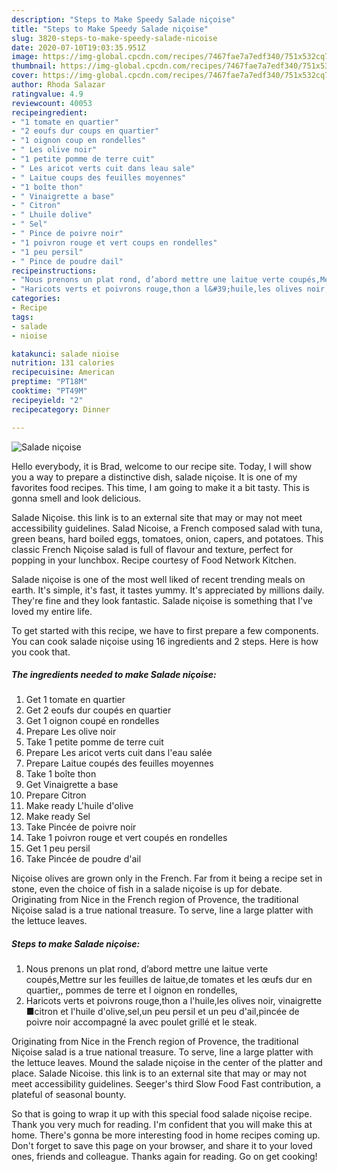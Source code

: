 ```yaml
---
description: "Steps to Make Speedy Salade niçoise"
title: "Steps to Make Speedy Salade niçoise"
slug: 3820-steps-to-make-speedy-salade-nicoise
date: 2020-07-10T19:03:35.951Z
image: https://img-global.cpcdn.com/recipes/7467fae7a7edf340/751x532cq70/salade-nicoise-photo-principale-de-la-recette.jpg
thumbnail: https://img-global.cpcdn.com/recipes/7467fae7a7edf340/751x532cq70/salade-nicoise-photo-principale-de-la-recette.jpg
cover: https://img-global.cpcdn.com/recipes/7467fae7a7edf340/751x532cq70/salade-nicoise-photo-principale-de-la-recette.jpg
author: Rhoda Salazar
ratingvalue: 4.9
reviewcount: 40053
recipeingredient:
- "1 tomate en quartier"
- "2 eoufs dur coups en quartier"
- "1 oignon coup en rondelles"
- " Les olive noir"
- "1 petite pomme de terre cuit"
- " Les aricot verts cuit dans leau sale"
- " Laitue coups des feuilles moyennes"
- "1 boîte thon"
- " Vinaigrette a base"
- " Citron"
- " Lhuile dolive"
- " Sel"
- " Pince de poivre noir"
- "1 poivron rouge et vert coups en rondelles"
- "1 peu persil"
- " Pince de poudre dail"
recipeinstructions:
- "Nous prenons un plat rond, d’abord mettre une laitue verte coupés,Mettre sur les feuilles de laitue,de tomates et les œufs dur en quartier,, pommes de terre et l oignon en rondelles,"
- "Haricots verts et poivrons rouge,thon a l&#39;huile,les olives noir, vinaigrette ■citron et l&#39;huile d&#39;olive,sel,un peu persil et un peu d&#39;ail,pincée de poivre noir accompagné la avec poulet grillé et le steak."
categories:
- Recipe
tags:
- salade
- nioise

katakunci: salade nioise 
nutrition: 131 calories
recipecuisine: American
preptime: "PT18M"
cooktime: "PT49M"
recipeyield: "2"
recipecategory: Dinner

---
```



![Salade niçoise](https://img-global.cpcdn.com/recipes/7467fae7a7edf340/751x532cq70/salade-nicoise-photo-principale-de-la-recette.jpg)

Hello everybody, it is Brad, welcome to our recipe site. Today, I will show you a way to prepare a distinctive dish, salade niçoise. It is one of my favorites food recipes. This time, I am going to make it a bit tasty. This is gonna smell and look delicious.

Salade Niçoise. this link is to an external site that may or may not meet accessibility guidelines. Salad Nicoise, a French composed salad with tuna, green beans, hard boiled eggs, tomatoes, onion, capers, and potatoes. This classic French Niçoise salad is full of flavour and texture, perfect for popping in your lunchbox. Recipe courtesy of Food Network Kitchen.

Salade niçoise is one of the most well liked of recent trending meals on earth. It's simple, it's fast, it tastes yummy. It's appreciated by millions daily. They're fine and they look fantastic. Salade niçoise is something that I've loved my entire life.


To get started with this recipe, we have to first prepare a few components. You can cook salade niçoise using 16 ingredients and 2 steps. Here is how you cook that.

<!--inarticleads1-->

##### The ingredients needed to make Salade niçoise:

1. Get 1 tomate en quartier
1. Get 2 eoufs dur coupés en quartier
1. Get 1 oignon coupé en rondelles
1. Prepare  Les olive noir
1. Take 1 petite pomme de terre cuit
1. Prepare  Les aricot verts cuit dans l&#39;eau salée
1. Prepare  Laitue coupés des feuilles moyennes
1. Take 1 boîte thon
1. Get  Vinaigrette a base
1. Prepare  Citron
1. Make ready  L&#39;huile d&#39;olive
1. Make ready  Sel
1. Take  Pincée de poivre noir
1. Take 1 poivron rouge et vert coupés en rondelles
1. Get 1 peu persil
1. Take  Pincée de poudre d&#39;ail


Niçoise olives are grown only in the French. Far from it being a recipe set in stone, even the choice of fish in a salade niçoise is up for debate. Originating from Nice in the French region of Provence, the traditional Niçoise salad is a true national treasure. To serve, line a large platter with the lettuce leaves. 

<!--inarticleads2-->

##### Steps to make Salade niçoise:

1. Nous prenons un plat rond, d’abord mettre une laitue verte coupés,Mettre sur les feuilles de laitue,de tomates et les œufs dur en quartier,, pommes de terre et l oignon en rondelles,
1. Haricots verts et poivrons rouge,thon a l&#39;huile,les olives noir, vinaigrette ■citron et l&#39;huile d&#39;olive,sel,un peu persil et un peu d&#39;ail,pincée de poivre noir accompagné la avec poulet grillé et le steak.


Originating from Nice in the French region of Provence, the traditional Niçoise salad is a true national treasure. To serve, line a large platter with the lettuce leaves. Mound the salade niçoise in the center of the platter and place. Salade Nicoise. this link is to an external site that may or may not meet accessibility guidelines. Seeger&#39;s third Slow Food Fast contribution, a plateful of seasonal bounty. 

So that is going to wrap it up with this special food salade niçoise recipe. Thank you very much for reading. I'm confident that you will make this at home. There's gonna be more interesting food in home recipes coming up. Don't forget to save this page on your browser, and share it to your loved ones, friends and colleague. Thanks again for reading. Go on get cooking!
